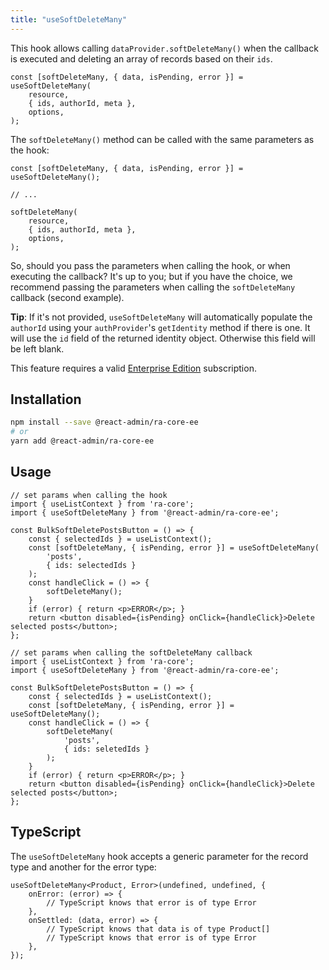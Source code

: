 ```yaml
---
title: "useSoftDeleteMany"
---
```


This hook allows calling `dataProvider.softDeleteMany()` when the callback is executed and deleting an array of records based on their `ids`.

```tsx
const [softDeleteMany, { data, isPending, error }] = useSoftDeleteMany(
    resource,
    { ids, authorId, meta },
    options,
);
```

The `softDeleteMany()` method can be called with the same parameters as the hook:

```tsx
const [softDeleteMany, { data, isPending, error }] = useSoftDeleteMany();

// ...

softDeleteMany(
    resource,
    { ids, authorId, meta },
    options,
);
```

So, should you pass the parameters when calling the hook, or when executing the callback? It's up to you; but if you have the choice, we recommend passing the parameters when calling the `softDeleteMany` callback (second example).

**Tip**: If it's not provided, `useSoftDeleteMany` will automatically populate the `authorId` using your `authProvider`'s `getIdentity` method if there is one. It will use the `id` field of the returned identity object. Otherwise this field will be left blank.

This feature requires a valid [Enterprise Edition](https://marmelab.com/ra-enterprise/) subscription.

## Installation

```bash
npm install --save @react-admin/ra-core-ee
# or
yarn add @react-admin/ra-core-ee
```

## Usage

```tsx
// set params when calling the hook
import { useListContext } from 'ra-core';
import { useSoftDeleteMany } from '@react-admin/ra-core-ee';

const BulkSoftDeletePostsButton = () => {
    const { selectedIds } = useListContext();
    const [softDeleteMany, { isPending, error }] = useSoftDeleteMany(
        'posts',
        { ids: selectedIds }
    );
    const handleClick = () => {
        softDeleteMany();
    }
    if (error) { return <p>ERROR</p>; }
    return <button disabled={isPending} onClick={handleClick}>Delete selected posts</button>;
};

// set params when calling the softDeleteMany callback
import { useListContext } from 'ra-core';
import { useSoftDeleteMany } from '@react-admin/ra-core-ee';

const BulkSoftDeletePostsButton = () => {
    const { selectedIds } = useListContext();
    const [softDeleteMany, { isPending, error }] = useSoftDeleteMany();
    const handleClick = () => {
        softDeleteMany(
            'posts',
            { ids: seletedIds }
        );
    }
    if (error) { return <p>ERROR</p>; }
    return <button disabled={isPending} onClick={handleClick}>Delete selected posts</button>;
};
```

## TypeScript

The `useSoftDeleteMany` hook accepts a generic parameter for the record type and another for the error type:

```tsx
useSoftDeleteMany<Product, Error>(undefined, undefined, {
    onError: (error) => {
        // TypeScript knows that error is of type Error
    },
    onSettled: (data, error) => {
        // TypeScript knows that data is of type Product[]
        // TypeScript knows that error is of type Error
    },
});
```